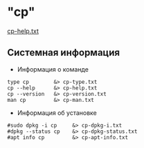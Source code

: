 # "cp"

[cp-help.txt](cp-help.txt)

## Системная информация 

* Информация о команде 
````shell
type cp        &> cp-type.txt
cp --help      &> cp-help.txt
cp --version   &> cp-version.txt
man cp         &> cp-man.txt
````

* Информация об установке
````shell
#sudo dpkg -i cp     &> cp-dpkg-i.txt
#dpkg --status cp    &> cp-dpkg-status.txt
#apt info cp         &> cp-apt-info.txt
````
